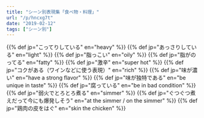 ```yaml
---
title: "シーン別表現集「食べ物・料理」"
url: "/p/hncxg7t"
date: "2019-02-12"
tags: ["シーン別"]
---
```


{{% def jp="こってりしている" en="heavy" %}}
{{% def jp="あっさりしている" en="light" %}}
{{% def jp="脂っこい" en="oily" %}}
{{% def jp="脂がのってる" en="fatty" %}}
{{% def jp="激辛" en="super hot" %}}
{{% def jp="コクがある（ワインなどに使う表現）" en="rich" %}}
{{% def jp="味が濃い" en="have a strong flavor" %}}
{{% def jp="味が独特である" en="be unique in taste" %}}
{{% def jp="腐っている" en="be in bad condition" %}}
{{% def jp="弱火でとろとろ煮る" en="simmer" %}}
{{% def jp="ぐつぐつ煮えだって今にも爆発しそう" en="at the simmer / on the simmer" %}}
{{% def jp="鶏肉の皮をはぐ" en="skin the chicken" %}}

